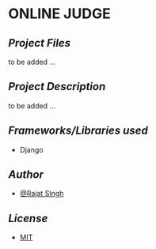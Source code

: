 # ONLINE JUDGE

## *Project Files*
to be added ...


## *Project Description*
to be added ...


## *Frameworks/Libraries used*
- Django


## *Author*
- [@Rajat SIngh](https://www.github.com/RajatSingh08)


## *License*
- [MIT](https://choosealicense.com/licenses/mit/)
